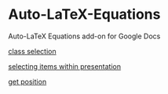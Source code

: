 # Auto-LaTeX-Equations
Auto-LaTeX Equations add-on for Google Docs

[class selection](https://developers.google.com/apps-script/reference/slides/selection)

[selecting items within presentation](https://developers.google.com/apps-script/guides/slides/selecting)

[get position](https://developers.google.com/apps-script/guides/slides/moving-elements)
